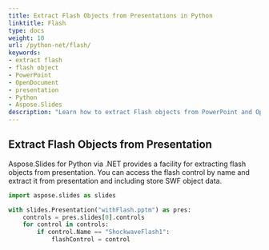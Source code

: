 ```yaml
---
title: Extract Flash Objects from Presentations in Python
linktitle: Flash
type: docs
weight: 10
url: /python-net/flash/
keywords:
- extract flash
- flash object
- PowerPoint
- OpenDocument
- presentation
- Python
- Aspose.Slides
description: "Learn how to extract Flash objects from PowerPoint and OpenDocument slides in Python with Aspose.Slides, complete code samples and best practices."
---
```


## **Extract Flash Objects from Presentation**
Aspose.Slides for Python via .NET provides a facility for extracting flash objects from presentation. You can access the flash control by name and extract it from presentation and including store SWF object data.

```py
import aspose.slides as slides

with slides.Presentation("withFlash.pptm") as pres:
    controls = pres.slides[0].controls
    for control in controls:
        if control.Name == "ShockwaveFlash1":
            flashControl = control
```
